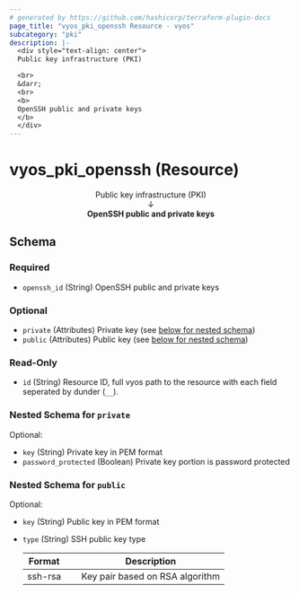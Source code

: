 ```yaml
---
# generated by https://github.com/hashicorp/terraform-plugin-docs
page_title: "vyos_pki_openssh Resource - vyos"
subcategory: "pki"
description: |-
  <div style="text-align: center">
  Public key infrastructure (PKI)

  <br>
  &darr;
  <br>
  <b>
  OpenSSH public and private keys
  </b>
  </div>
---
```


# vyos_pki_openssh (Resource)

<div style="text-align: center">
Public key infrastructure (PKI)

<br>
&darr;
<br>
<b>
OpenSSH public and private keys
</b>
</div>



<!-- schema generated by tfplugindocs -->
## Schema

### Required

- `openssh_id` (String) OpenSSH public and private keys

### Optional

- `private` (Attributes) Private key (see [below for nested schema](#nestedatt--private))
- `public` (Attributes) Public key (see [below for nested schema](#nestedatt--public))

### Read-Only

- `id` (String) Resource ID, full vyos path to the resource with each field seperated by dunder (`__`).

<a id="nestedatt--private"></a>
### Nested Schema for `private`

Optional:

- `key` (String) Private key in PEM format
- `password_protected` (Boolean) Private key portion is password protected


<a id="nestedatt--public"></a>
### Nested Schema for `public`

Optional:

- `key` (String) Public key in PEM format
- `type` (String) SSH public key type

    |  Format   &emsp;|  Description                      |
    |-----------------|-----------------------------------|
    |  ssh-rsa  &emsp;|  Key pair based on RSA algorithm  |
